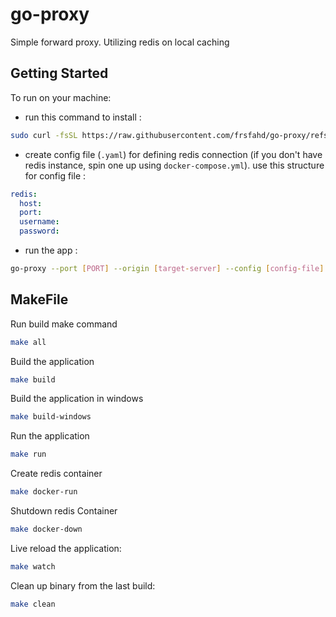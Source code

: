 # go-proxy

Simple forward proxy. Utilizing redis on local caching

## Getting Started

To run on your machine:

- run this command to install :

```bash
sudo curl -fsSL https://raw.githubusercontent.com/frsfahd/go-proxy/refs/heads/main/install.sh | bash
```

- create config file (`.yaml`) for defining redis connection (if you don't have redis instance, spin one up using `docker-compose.yml`). use this structure for config file :

```yaml
redis:
  host:
  port:
  username:
  password:
```

- run the app :

```bash
go-proxy --port [PORT] --origin [target-server] --config [config-file]
```

## MakeFile

Run build make command

```bash
make all
```

Build the application

```bash
make build
```

Build the application in windows

```bash
make build-windows
```

Run the application

```bash
make run
```

Create redis container

```bash
make docker-run
```

Shutdown redis Container

```bash
make docker-down
```

Live reload the application:

```bash
make watch
```

Clean up binary from the last build:

```bash
make clean
```
